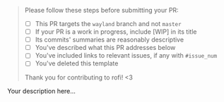 > Please follow these steps before submitting your PR:
>
> - [ ] This PR targets the `wayland` branch and not `master`
> - [ ] If your PR is a work in progress, include [WIP] in its title
> - [ ] Its commits' summaries are reasonably descriptive
> - [ ] You've described what this PR addresses below
> - [ ] You've included links to relevant issues, if any with `#issue_num`
> - [ ] You've deleted this template
>
> Thank you for contributing to rofi! <3

Your description here...
